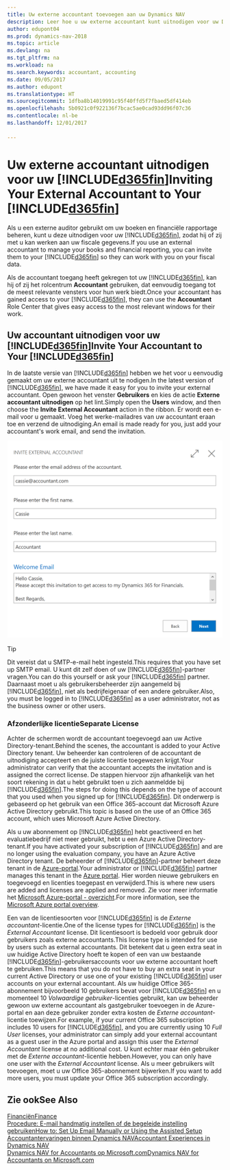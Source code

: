 ```yaml
---
title: Uw externe accountant toevoegen aan uw Dynamics NAV
description: Leer hoe u uw externe accountant kunt uitnodigen voor uw Dynamics NAV.
author: edupont04
ms.prod: dynamics-nav-2018
ms.topic: article
ms.devlang: na
ms.tgt_pltfrm: na
ms.workload: na
ms.search.keywords: accountant, accounting
ms.date: 09/05/2017
ms.author: edupont
ms.translationtype: HT
ms.sourcegitcommit: 1dfba8b14019991c95f40ffd5f7fbaed5df414eb
ms.openlocfilehash: 5b0921c0f922136f7bcac5ae0cad93dd96f07c36
ms.contentlocale: nl-be
ms.lasthandoff: 12/01/2017

---
```

# <a name="inviting-your-external-accountant-to-your-included365finincludesd365finmdmd"></a><span data-ttu-id="55bcf-103">Uw externe accountant uitnodigen voor uw [!INCLUDE[d365fin](includes/d365fin_md.md)]</span><span class="sxs-lookup"><span data-stu-id="55bcf-103">Inviting Your External Accountant to Your [!INCLUDE[d365fin](includes/d365fin_md.md)]</span></span>
<span data-ttu-id="55bcf-104">Als u een externe auditor gebruikt om uw boeken en financiële rapportage beheren, kunt u deze uitnodigen voor uw [!INCLUDE[d365fin](includes/d365fin_md.md)], zodat hij of zij met u kan werken aan uw fiscale gegevens.</span><span class="sxs-lookup"><span data-stu-id="55bcf-104">If you use an external accountant to manage your books and financial reporting, you can invite them to your [!INCLUDE[d365fin](includes/d365fin_md.md)] so they can work with you on your fiscal data.</span></span>

<span data-ttu-id="55bcf-105">Als de accountant toegang heeft gekregen tot uw [!INCLUDE[d365fin](includes/d365fin_md.md)], kan hij of zij het rolcentrum **Accountant** gebruiken, dat eenvoudig toegang tot de meest relevante vensters voor hun werk biedt.</span><span class="sxs-lookup"><span data-stu-id="55bcf-105">Once your accountant has gained access to your [!INCLUDE[d365fin](includes/d365fin_md.md)], they can use the **Accountant** Role Center that gives easy access to the most relevant windows for their work.</span></span>  

## <a name="invite-your-accountant-to-your-included365finincludesd365finmdmd"></a><span data-ttu-id="55bcf-106">Uw accountant uitnodigen voor uw [!INCLUDE[d365fin](includes/d365fin_md.md)]</span><span class="sxs-lookup"><span data-stu-id="55bcf-106">Invite Your Accountant to Your [!INCLUDE[d365fin](includes/d365fin_md.md)]</span></span>
<span data-ttu-id="55bcf-107">In de laatste versie van [!INCLUDE[d365fin](includes/d365fin_md.md)] hebben we het voor u eenvoudig gemaakt om uw externe accountant uit te nodigen.</span><span class="sxs-lookup"><span data-stu-id="55bcf-107">In the latest version of [!INCLUDE[d365fin](includes/d365fin_md.md)], we have made it easy for you to invite your external accountant.</span></span> <span data-ttu-id="55bcf-108">Open gewoon het venster **Gebruikers** en kies de actie **Externe accountant uitnodigen** op het lint.</span><span class="sxs-lookup"><span data-stu-id="55bcf-108">Simply open the **Users** window, and then choose the **Invite External Accountant** action in the ribbon.</span></span> <span data-ttu-id="55bcf-109">Er wordt een e-mail voor u gemaakt. Voeg het werke-mailadres van uw accountant eraan toe en verzend de uitnodiging.</span><span class="sxs-lookup"><span data-stu-id="55bcf-109">An email is made ready for you, just add your accountant's work email, and send the invitation.</span></span>  

![Uw accountant uitnodigen](./media/finance-invite-accountant/invite-accountant.png)

> [!TIP]  
>  <span data-ttu-id="55bcf-111">Dit vereist dat u SMTP-e-mail hebt ingesteld.</span><span class="sxs-lookup"><span data-stu-id="55bcf-111">This requires that you have set up SMTP email.</span></span> <span data-ttu-id="55bcf-112">U kunt dit zelf doen of uw [!INCLUDE[d365fin](includes/d365fin_md.md)]-partner vragen.</span><span class="sxs-lookup"><span data-stu-id="55bcf-112">You can do this yourself or ask your [!INCLUDE[d365fin](includes/d365fin_md.md)] partner.</span></span> <span data-ttu-id="55bcf-113">Daarnaast moet u als gebruikersbeheerder zijn aangemeld bij [!INCLUDE[d365fin](includes/d365fin_md.md)], niet als bedrijfeigenaar of een andere gebruiker.</span><span class="sxs-lookup"><span data-stu-id="55bcf-113">Also, you must be logged in to [!INCLUDE[d365fin](includes/d365fin_md.md)] as a user administrator, not as the business owner or other users.</span></span>  

### <a name="separate-license"></a><span data-ttu-id="55bcf-114">Afzonderlijke licentie</span><span class="sxs-lookup"><span data-stu-id="55bcf-114">Separate License</span></span>
<span data-ttu-id="55bcf-115">Achter de schermen wordt de accountant toegevoegd aan uw Active Directory-tenant.</span><span class="sxs-lookup"><span data-stu-id="55bcf-115">Behind the scenes, the accountant is added to your Active Directory tenant.</span></span> <span data-ttu-id="55bcf-116">Uw beheerder kan controleren of de accountant de uitnodiging accepteert en de juiste licentie toegewezen krijgt.</span><span class="sxs-lookup"><span data-stu-id="55bcf-116">Your administrator can verify that the accountant accepts the invitation and is assigned the correct license.</span></span> <span data-ttu-id="55bcf-117">De stappen hiervoor zijn afhankelijk van het soort rekening in dat u hebt gebruikt toen u zich aanmeldde bij [!INCLUDE[d365fin](includes/d365fin_md.md)].</span><span class="sxs-lookup"><span data-stu-id="55bcf-117">The steps for doing this depends on the type of account that you used when you signed up for [!INCLUDE[d365fin](includes/d365fin_md.md)].</span></span> <span data-ttu-id="55bcf-118">Dit onderwerp is gebaseerd op het gebruik van een Office 365-account dat Microsoft Azure Active Directory gebruikt.</span><span class="sxs-lookup"><span data-stu-id="55bcf-118">This topic is based on the use of an Office 365 account, which uses Microsoft Azure Active Directory.</span></span>  

<span data-ttu-id="55bcf-119">Als u uw abonnement op [!INCLUDE[d365fin](includes/d365fin_md.md)] hebt geactiveerd en het evaluatiebedrijf niet meer gebruikt, hebt u een Azure Active Directory-tenant.</span><span class="sxs-lookup"><span data-stu-id="55bcf-119">If you have activated your subscription of [!INCLUDE[d365fin](includes/d365fin_md.md)] and are no longer using the evaluation company, you have an Azure Active Directory tenant.</span></span> <span data-ttu-id="55bcf-120">De beheerder of [!INCLUDE[d365fin](includes/d365fin_md.md)]-partner beheert deze tenant in de [Azure-portal](https://portal.azure.com).</span><span class="sxs-lookup"><span data-stu-id="55bcf-120">Your administrator or [!INCLUDE[d365fin](includes/d365fin_md.md)] partner manages this tenant in the [Azure portal](https://portal.azure.com).</span></span> <span data-ttu-id="55bcf-121">Hier worden nieuwe gebruikers en toegevoegd en licenties toegepast en verwijderd.</span><span class="sxs-lookup"><span data-stu-id="55bcf-121">This is where new users are added and licenses are applied and removed.</span></span> <span data-ttu-id="55bcf-122">Zie voor meer informatie het [Microsoft Azure-portal - overzicht](https://docs.microsoft.com/en-us/azure/azure-portal-overview).</span><span class="sxs-lookup"><span data-stu-id="55bcf-122">For more information, see the [Microsoft Azure portal overview](https://docs.microsoft.com/en-us/azure/azure-portal-overview).</span></span>  

<span data-ttu-id="55bcf-123">Een van de licentiesoorten voor [!INCLUDE[d365fin](includes/d365fin_md.md)] is de *Externe accountant*-licentie.</span><span class="sxs-lookup"><span data-stu-id="55bcf-123">One of the license types for [!INCLUDE[d365fin](includes/d365fin_md.md)] is the *External Accountant* license.</span></span> <span data-ttu-id="55bcf-124">Dit licentiesoort is bedoeld voor gebruik door gebruikers zoals externe accountants.</span><span class="sxs-lookup"><span data-stu-id="55bcf-124">This license type is intended for use by users such as external accountants.</span></span> <span data-ttu-id="55bcf-125">Dit betekent dat u geen extra seat in uw huidige Active Directory hoeft te kopen of een van uw bestaande [!INCLUDE[d365fin](includes/d365fin_md.md)]-gebruikersaccounts voor uw externe accountant hoeft te gebruiken.</span><span class="sxs-lookup"><span data-stu-id="55bcf-125">This means that you do not have to buy an extra seat in your current Active Directory or use one of your existing [!INCLUDE[d365fin](includes/d365fin_md.md)] user accounts on your external accountant.</span></span> <span data-ttu-id="55bcf-126">Als uw huidige Office 365-abonnement bijvoorbeeld 10 gebruikers bevat voor [!INCLUDE[d365fin](includes/d365fin_md.md)] en u momenteel 10 *Volwaardige gebruiker*-licenties gebruikt, kan uw beheerder gewoon uw externe accountant als gastgebruiker toevoegen in de Azure-portal en aan deze gebruiker zonder extra kosten de *Externe accountant*-licentie toewijzen.</span><span class="sxs-lookup"><span data-stu-id="55bcf-126">For example, if your current Office 365 subscription includes 10 users for [!INCLUDE[d365fin](includes/d365fin_md.md)], and you are currently using 10 *Full User* licenses, your administrator can simply add your external accountant as a guest user in the Azure portal and assign this user the *External Accountant* license at no additional cost.</span></span> <span data-ttu-id="55bcf-127">U kunt echter maar één gebruiker met de *Externe accountant*-licentie hebben.</span><span class="sxs-lookup"><span data-stu-id="55bcf-127">However, you can only have one user with the *External Accountant* license.</span></span> <span data-ttu-id="55bcf-128">Als u meer gebruikers wilt toevoegen, moet u uw Office 365-abonnement bijwerken.</span><span class="sxs-lookup"><span data-stu-id="55bcf-128">If you want to add more users, you must update your Office 365 subscription accordingly.</span></span>  

## <a name="see-also"></a><span data-ttu-id="55bcf-129">Zie ook</span><span class="sxs-lookup"><span data-stu-id="55bcf-129">See Also</span></span>
[<span data-ttu-id="55bcf-130">Financiën</span><span class="sxs-lookup"><span data-stu-id="55bcf-130">Finance</span></span>](finance.md)  
[<span data-ttu-id="55bcf-131">Procedure: E-mail handmatig instellen of de begeleide instelling gebruiken</span><span class="sxs-lookup"><span data-stu-id="55bcf-131">How to: Set Up Email Manually or Using the Assisted Setup</span></span>](madeira-how-setup-email.md)  
[<span data-ttu-id="55bcf-132">Accountantervaringen binnen Dynamics NAV</span><span class="sxs-lookup"><span data-stu-id="55bcf-132">Accountant Experiences in Dynamics NAV</span></span>](finance-accounting.md)  
[<span data-ttu-id="55bcf-133">Dynamics NAV for Accountants op Microsoft.com</span><span class="sxs-lookup"><span data-stu-id="55bcf-133">Dynamics NAV for Accountants on Microsoft.com</span></span>](https://www.microsoft.com/en-us/dynamics365/financial-insights-for-accountants)  

